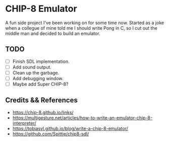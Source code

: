 # CHIP-8 Emulator

A fun side project I've been working on for some time now.
Started as a joke when a collegue of mine told me I should write Pong in C, so I cut out the middle man and decided to build an emulator.

## TODO

- [ ] Finish SDL implementation.
- [ ] Add sound output.
- [ ] Clean up the garbage.
- [ ] Add debugging window.
- [ ] Maybe add Super CHIP-8?

## Credits && References

* https://chip-8.github.io/links/
* https://multigesture.net/articles/how-to-write-an-emulator-chip-8-interpreter/
* https://tobiasvl.github.io/blog/write-a-chip-8-emulator/
* https://github.com/Spittie/chip8-sdl/

